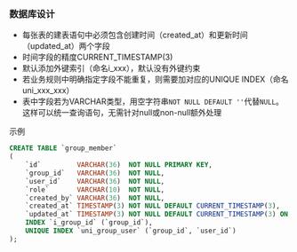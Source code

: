 ### 数据库设计
- 每张表的建表语句中必须包含创建时间（created_at）和更新时间（updated_at）两个字段
- 时间字段的精度CURRENT_TIMESTAMP(3)
- 默认添加外键索引（命名i_xxx），默认没有外键约束
- 若业务规则中明确指定字段不能重复，则需要加对应的UNIQUE INDEX（命名uni_xxx_xxx）
- 表中字段若为VARCHAR类型，用空字符串```NOT NULL DEFAULT ''```代替```NULL```。这样可以统一查询语句，无需针对null或non-null额外处理

示例
```sql
CREATE TABLE `group_member`
(
    `id`         VARCHAR(36)  NOT NULL PRIMARY KEY,
    `group_id`   VARCHAR(36)  NOT NULL,
    `user_id`    VARCHAR(36)  NOT NULL,
    `role`       VARCHAR(10)  NOT NULL,
    `created_by` VARCHAR(36)  NOT NULL,
    `created_at` TIMESTAMP(3) NOT NULL DEFAULT CURRENT_TIMESTAMP(3),
    `updated_at` TIMESTAMP(3) NOT NULL DEFAULT CURRENT_TIMESTAMP(3) ON UPDATE CURRENT_TIMESTAMP(3),
    INDEX `i_group_id` (`group_id`),
    UNIQUE INDEX `uni_group_user` (`group_id`, `user_id`)
);

```
